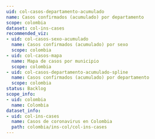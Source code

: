 ```yaml
---
uid: col-casos-departamento-acumulado
name: Casos confirmados (acumulado) por departamento
scope: colombia
dataset: col-ins-cases
recommended_viz:
- uid: col-casos-sexo-acumulado
  name: Casos confirmados (acumulado) por sexo
  scope: colombia
- uid: col-casos-mapa
  name: Mapa de casos por municipio
  scope: colombia
- uid: col-casos-departamento-acumulado-spline
  name: Casos confirmados (acumulado) por departamento
  scope: colombia
status: Backlog
scope_info:
- uid: colombia
  name: Colombia
dataset_info:
- uid: col-ins-cases
  name: Casos de coronavirus en Colombia
  path: colombia/ins-col/col-ins-cases
---
```



